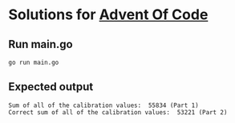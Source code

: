 # Solutions for [Advent Of Code](https://adventofcode.com/)

## Run main.go
```console
go run main.go
```
## Expected output
```console
Sum of all of the calibration values:  55834 (Part 1)
Correct sum of all of the calibration values:  53221 (Part 2)
```
